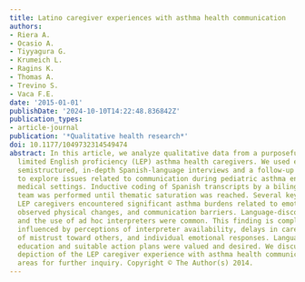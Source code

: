 ```yaml
---
title: Latino caregiver experiences with asthma health communication
authors:
- Riera A.
- Ocasio A.
- Tiyyagura G.
- Krumeich L.
- Ragins K.
- Thomas A.
- Trevino S.
- Vaca F.E.
date: '2015-01-01'
publishDate: '2024-10-10T14:22:48.836842Z'
publication_types:
- article-journal
publication: '*Qualitative health research*'
doi: 10.1177/1049732314549474
abstract: In this article, we analyze qualitative data from a purposeful sample of
  limited English proficiency (LEP) asthma health caregivers. We used ethnically concordant,
  semistructured, in-depth Spanish-language interviews and a follow-up focus group
  to explore issues related to communication during pediatric asthma encounters in
  medical settings. Inductive coding of Spanish transcripts by a bilingual research
  team was performed until thematic saturation was reached. Several key findings emerged.
  LEP caregivers encountered significant asthma burdens related to emotional stress,
  observed physical changes, and communication barriers. Language-discordant communication
  and the use of ad hoc interpreters were common. This finding is complex, and was
  influenced by perceptions of interpreter availability, delays in care, feelings
  of mistrust toward others, and individual emotional responses. Language-concordant
  education and suitable action plans were valued and desired. We discuss a revealing
  depiction of the LEP caregiver experience with asthma health communication and recommend
  areas for further inquiry. Copyright © The Author(s) 2014.
---
```

